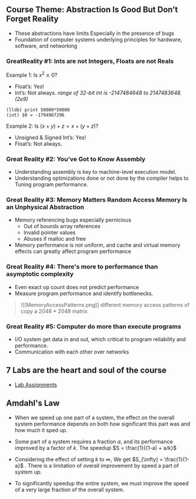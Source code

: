 ## Course Theme: Abstraction Is Good But Don’t Forget Reality
- These abstractions have limits Especially in the presence of bugs
- Foundation of computer systems underlying principles for hardware, software, and networking

### GreatReality  #1: Ints   are   not   Integers,   Floats   are   not   Reals
Example   1:   Is   $x^2 ≥ 0$?
- Float’s:   Yes!
- Int’s: Not always. *range of 32-bit int is -2147484648 to 2147483648. (2e9)*

```
(lldb) print 50000*50000
(int) $0 = -1794967296
```

Example   2:   Is   $(x + y) + z = x + (y + z)$?
- Unsigned   &   Signed   Int’s:   Yes!
- Float’s: Not always. 

### Great Reality #2: You’ve Got to Know Assembly
- Understanding assembly is key to machine-level execution model.
- Understanding optimizations done or not done by the compiler helps to Tuning program performance.

### Great Reality #3: Memory Matters Random Access Memory Is an Unphysical Abstraction
- Memory referencing bugs especially pernicious
	- Out of bounds array references
	- Invalid pointer values
	- Abuses if malloc and free
- Memory performance is not uniform, and cache and virtual memory effects can greatly affect program performance

### Great Reality #4: There's more to performance than asymptotic complexity
- Even exact op count does not predict performance
- Measure program performance and identify bottlenecks.

>  ![[MemoryAccessPatterns.png]]
> different memory access patterns of copy a 2048 * 2048 matrix

### Great Reality #5: Computer do more than execute programs
- I/O system get data in and out, which critical to program reliability and performance.
- Communication with each other over networks


## 7 Labs are the heart and soul of the course
- [Lab Assignments](http://csapp.cs.cmu.edu/3e/labs.html)

##  Amdahl's Law
- When we speed up one part of a system, the effect on the overall system performance depends on both how significant this part was and how much it sped up.

- Some part of a system requires a fraction $a$, and its performance improved by a factor of $k$. The speedup $S = \frac{1}{(1-a) + a/k}$ 
- Considering the effect of setting $k$ to $\infty$, We get $S_{\infty} = \frac{1}{1-a}$ . There is a limitation of overall improvement by speed a part of system up.
- To significantly speedup the entire system, we must improve the speed of a very large fraction of  the overall system.

